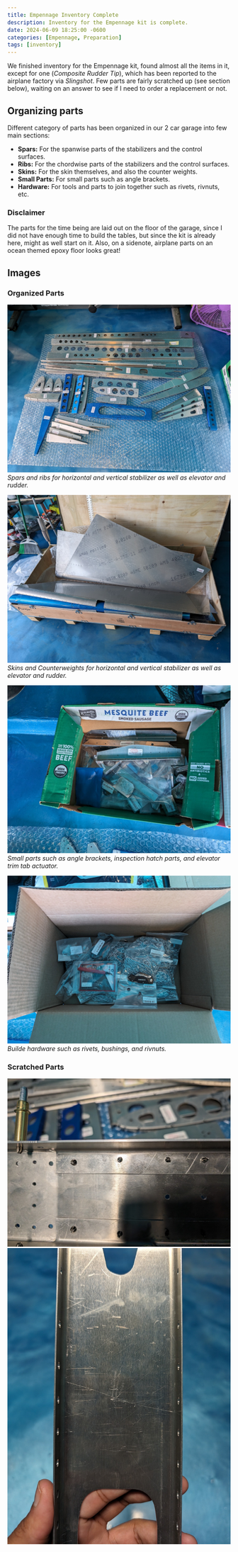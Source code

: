 ```yaml
---
title: Empennage Inventory Complete
description: Inventory for the Empennage kit is complete.
date: 2024-06-09 18:25:00 -0600
categories: [Empennage, Preparation]
tags: [inventory]
---
```


We finished inventory for the Empennage kit, found almost all the items in it, except for one (_Composite Rudder Tip_), which has been reported to the airplane factory via _Slingshot_. Few parts are fairly scratched up (see section below), waiting on an answer to see if I need to order a replacement or not.

## Organizing parts
Different category of parts has been organized in our 2 car garage into few main sections:
* **Spars:** For the spanwise parts of the stabilizers and the control surfaces.
* **Ribs:** For the chordwise parts of the stabilizers and the control surfaces.
* **Skins:** For the skin themselves, and also the counter weights.
* **Small Parts:** For small parts such as angle brackets.
* **Hardware:** For tools and parts to join together such as rivets, rivnuts, etc.

### Disclaimer
The parts for the time being are laid out on the floor of the garage, since I did not have enough time to build the tables, but since the kit is already here, might as well start on it. Also, on a sidenote, airplane parts on an ocean themed epoxy floor looks great!

## Images

### Organized Parts
![empennage spars and ribs](/assets/img/posts/empennage/inv-spars-ribs.jpg)
_Spars and ribs for horizontal and vertical stabilizer as well as elevator and rudder._

![empennage skins](/assets/img/posts/empennage/inv-skins.jpg)
_Skins and Counterweights for horizontal and vertical stabilizer as well as elevator and rudder._

![empennage small parts](/assets/img/posts/empennage/inv-small-parts.jpg)
_Small parts such as angle brackets, inspection hatch parts, and elevator trim tab actuator._

![empennage hardware](/assets/img/posts/empennage/inv-hardware.jpg)
_Builde hardware such as rivets, bushings, and rivnuts._

### Scratched Parts
![scratch 1](/assets/img/posts/empennage/inv-scratch-1.jpg)
![scratch 2](/assets/img/posts/empennage/inv-scratch-2.jpg)
